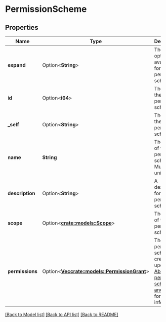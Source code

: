 # PermissionScheme

## Properties

Name | Type | Description | Notes
------------ | ------------- | ------------- | -------------
**expand** | Option<**String**> | The expand options available for the permission scheme. | [optional][readonly]
**id** | Option<**i64**> | The ID of the permission scheme. | [optional][readonly]
**_self** | Option<**String**> | The URL of the permission scheme. | [optional][readonly]
**name** | **String** | The name of the permission scheme. Must be unique. | 
**description** | Option<**String**> | A description for the permission scheme. | [optional]
**scope** | Option<[**crate::models::Scope**](Scope.md)> | The scope of the permission scheme. | [optional]
**permissions** | Option<[**Vec<crate::models::PermissionGrant>**](PermissionGrant.md)> | The permission scheme to create or update. See [About permission schemes and grants](../api-group-permission-schemes/#about-permission-schemes-and-grants) for more information. | [optional]

[[Back to Model list]](../README.md#documentation-for-models) [[Back to API list]](../README.md#documentation-for-api-endpoints) [[Back to README]](../README.md)


